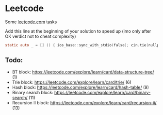 # Leetcode
Some [leetcode.com](https://leetcode.com/) tasks

Add this line at the beginning of your solution to speed up (imo only after OK verdict not to cheat complexity)

```objectivec
static auto _ = [] () { ios_base::sync_with_stdio(false); cin.tie(nullptr); return 0; } ();
```

## Todo:

* BT block:              https://leetcode.com/explore/learn/card/data-structure-tree/ (1)
* Trie block:            https://leetcode.com/explore/learn/card/trie/ (6)
* Hash block:            https://leetcode.com/explore/learn/card/hash-table/ (9)
* Binary search block:   https://leetcode.com/explore/learn/card/binary-search/ (11)
* Recursion II block:    https://leetcode.com/explore/learn/card/recursion-ii/ (13)